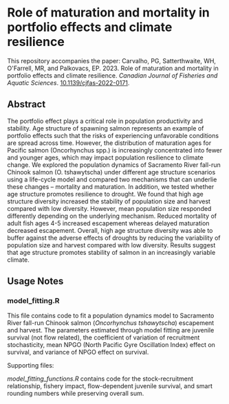 # Role of maturation and mortality in portfolio effects and climate resilience

This repository accompanies the paper: Carvalho, PG, Satterthwaite, WH, O'Farrell, MR, and Palkovacs, EP. 2023. Role of maturation and mortality in portfolio effects and climate resilience. _Canadian Journal of Fisheries and Aquatic Sciences_. [10.1139/cjfas-2022-0171](https://cdnsciencepub.com/doi/abs/10.1139/cjfas-2022-0171).

## Abstract
The portfolio effect plays a critical role in population productivity and stability. Age structure of spawning salmon represents an example of portfolio effects such that the risks of experiencing unfavorable conditions are spread across time. However, the distribution of maturation ages for Pacific salmon (Oncorhynchus spp.) is increasingly concentrated into fewer and younger ages, which may impact population resilience to climate change. We explored the population dynamics of Sacramento River fall-run Chinook salmon (O. tshawytscha) under different age structure scenarios using a life-cycle model and compared two mechanisms that can underlie these changes – mortality and maturation. In addition, we tested whether age structure promotes resilience to drought. We found that high age structure diversity increased the stability of population size and harvest compared with low diversity. However, mean population size responded differently depending on the underlying mechanism. Reduced mortality of adult fish ages 4-5 increased escapement whereas delayed maturation decreased escapement. Overall, high age structure diversity was able to buffer against the adverse effects of droughts by reducing the variability of population size and harvest compared with low diversity. Results suggest that age structure promotes stability of salmon in an increasingly variable climate.

## Usage Notes
###  model_fitting.R
This file contains code to fit a population dynamics model to Sacramento River fall-run Chinook salmon (_Oncorhynchus tshawytscha_) escapement and harvest. The parameters estimated through model fitting are juvenile survival (not flow related), the coefficient of variation of recruitment stochasticity, mean NPGO (North Pacific Gyre Oscillation Index) effect on survival, and variance of NPGO effect on survival.

Supporting files:

_model_fitting_functions.R_ contains code for the stock-recruitment relationship, fishery impact, flow-dependent juvenile survival, and smart rounding numbers while preserving overall sum.
